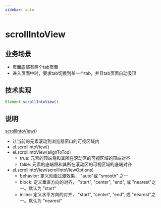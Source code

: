 ```yaml
---
sidebar: auto
---
```


# scrollIntoView

## 业务场景

- 页面底部有两个tab页面
- 进入页面中时，要求tab切换到某一个tab，并且tab页面自动吸顶

## 技术实现

```js
Element.scrollIntoView()
```

## 说明

[scrollIntoView()](https://developer.mozilla.org/zh-CN/docs/Web/API/Element/scrollIntoView)

- 让当前的元素滚动到浏览器窗口的可视区域内
- el.scrollIntoView()
- el.scrollIntoView(alignToTop)
  - true: 元素的顶端将和其所在滚动区的可视区域的顶端对齐
  - false: 元素的底端将和其所在滚动区的可视区域的底端对齐
- el.scrollIntoView(scrollIntoViewOptions)
  - behavior: 定义动画过渡效果， "auto"或 "smooth" 之一
  - block: 定义垂直方向的对齐， "start", "center", "end", 或 "nearest"之一。默认为 "start"
  - inline: 定义水平方向的对齐， "start", "center", "end", 或 "nearest"之一。默认为 "nearest"